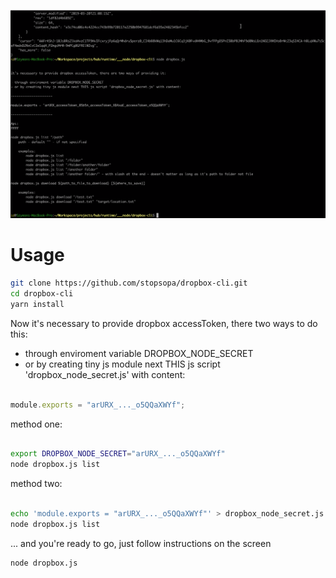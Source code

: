 [![npx-server youtube demo](yt.png)](https://youtu.be/hS2GWJmXmJk)

# Usage

```bash
git clone https://github.com/stopsopa/dropbox-cli.git
cd dropbox-cli
yarn install

```

Now it's necessary to provide dropbox accessToken, there two ways to do this:

- through enviroment variable DROPBOX_NODE_SECRET
- or by creating tiny js module next THIS js script 'dropbox_node_secret.js' with content:

```javascript

module.exports = "arURX_..._o5QQaXWYf";

```

method one:
```bash

export DROPBOX_NODE_SECRET="arURX_..._o5QQaXWYf"
node dropbox.js list

```

method two:

```bash

echo 'module.exports = "arURX_..._o5QQaXWYf"' > dropbox_node_secret.js
node dropbox.js list

```


... and you're ready to go, just follow instructions on the screen

```bash
node dropbox.js
```



